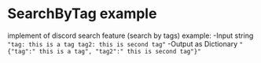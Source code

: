 # SearchByTag example
implement of discord search feature (search by tags)
example: 
-Input string
`"tag: this is a tag tag2: this is second tag"`
-Output as Dictionary
`"{"tag":" this is a tag", "tag2":" this is second tag"}"`
